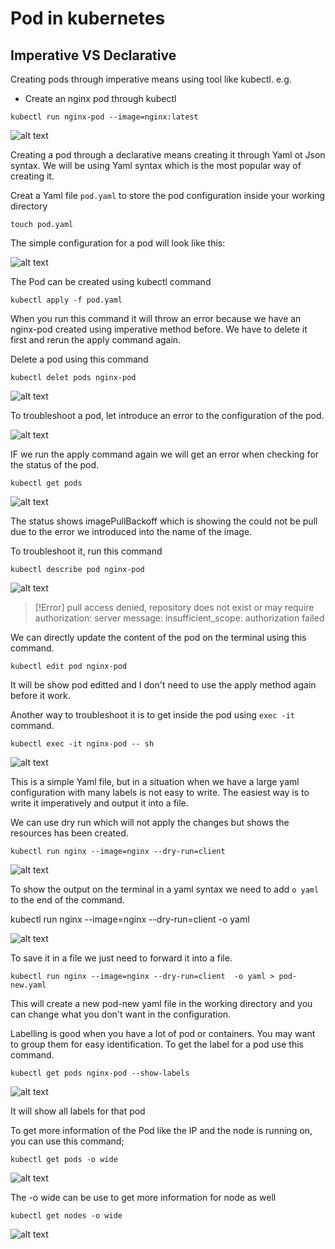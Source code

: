 # Pod in kubernetes
## Imperative VS Declarative

Creating pods through imperative means using tool like kubectl. e.g.

- Create an nginx pod through kubectl
```
kubectl run nginx-pod --image=nginx:latest
```

![alt text](<images/Screenshot 2024-11-02 at 16.11.35.png>)

Creating a pod through a declarative means creating it through Yaml ot Json syntax. We will be using Yaml syntax which is the most popular way of creating it.

Creat a Yaml file `pod.yaml` to store the pod configuration inside your working directory
```
touch pod.yaml
```
The simple configuration for a pod will look like this:

![alt text](<images/Screenshot 2024-11-02 at 16.25.12.png>)

The Pod can be created using kubectl command
```
kubectl apply -f pod.yaml
```
When you run this command it will throw an error because we have an nginx-pod created using imperative method before. We have to delete it first and rerun the apply command again.

Delete a pod using this command
```
kubectl delet pods nginx-pod
```
![alt text](<images/Screenshot 2024-11-02 at 16.32.34.png>)

To troubleshoot a pod, let introduce an error to the configuration of the pod.

![alt text](<images/Screenshot 2024-11-02 at 16.36.40.png>)

IF we run the apply command again we will get an error when checking for the status of the pod.

```
kubectl get pods
```

![alt text](<images/Screenshot 2024-11-02 at 16.38.54.png>)

The status shows imagePullBackoff which is showing the could not be pull due to the error we introduced into the name of the image.

To troubleshoot it, run this command
```
kubectl describe pod nginx-pod
```

![alt text](<images/Screenshot 2024-11-02 at 16.42.29.png>)

> [!Error]
> pull access denied, repository does not exist or may require authorization: server message: insufficient_scope: authorization failed

We can directly update the content of the pod on the terminal using this command.
```
kubectl edit pod nginx-pod
```
It will be show pod editted and I don't need to use the apply method again before it work.

Another way to troubleshoot it is to get inside the pod using `exec -it` command.
```
kubectl exec -it nginx-pod -- sh
```
![alt text](<images/Screenshot 2024-11-02 at 16.54.03.png>)

This is a simple Yaml file, but in a situation when we have a large yaml configuration with many labels is not easy to write. The easiest way is to write it imperatively and output it into a file.

We can use dry run which will not apply the changes but shows the resources has been created.
```
kubectl run nginx --image=nginx --dry-run=client
```
![alt text](<images/Screenshot 2024-11-02 at 17.00.48.png>)

To show the output on the terminal in a yaml syntax we need to add `o yaml` to the end of the command.

kubectl run nginx --image=nginx --dry-run=client  -o yaml

![alt text](<images/Screenshot 2024-11-02 at 17.03.35.png>)

To save it in a file we just need to forward it into a file.
```
kubectl run nginx --image=nginx --dry-run=client  -o yaml > pod-new.yaml
```
This will create a new pod-new yaml file in the working directory and you can change what you don't want in the configuration.

Labelling is good when you have a lot of pod or containers. You may want to group them for easy identification. To get the label for a pod use this command.
```
kubectl get pods nginx-pod --show-labels
```
![alt text](<images/Screenshot 2024-11-02 at 17.13.14.png>)

It will show all labels for that pod 

To get more information of the Pod like the IP and the node is running on, you can use this command;
```
kubectl get pods -o wide
```
![alt text](<images/Screenshot 2024-11-02 at 17.15.57.png>)

The -o wide can be use to get more information for node as well
```
kubectl get nodes -o wide
```
![alt text](<images/Screenshot 2024-11-02 at 17.18.32.png>)